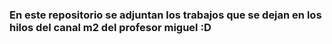 ### En este repositorio se adjuntan los trabajos que se dejan en los hilos del canal m2 del profesor miguel :D